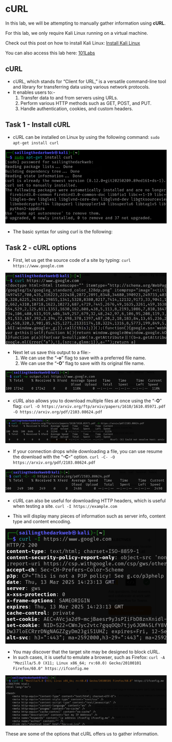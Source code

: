# cURL

In this lab, we will be attempting to manually gather information using **cURL**.

For this lab, we only require Kali Linux running on a virtual machine.

Check out this post on how to install Kali Linux: <a href="https://github.com/sai-kantamuneni/Kali-Linux-Tools/tree/main/1.%20Install%20Kali">Install Kali Linux</a>

You can also access this lab here: <a href="https://www.101labs.net/comptia-security/lab-10-using-curl/">101Labs</a>

## cURL
* cURL, which stands for “Client for URL,” is a versatile command-line tool and library for transferring data using various network protocols.
* It enables users to:-
  1. Transfer data to and from servers using URLs.
  2. Perform various HTTP methods such as GET, POST, and PUT.
  3. Handle authentication, cookies, and custom headers.

## Task 1 - Install cURL
* cURL can be installed on Linux by using the following command:
`sudo apt-get install curl`

<img src="Assets/101-63.png">

* The basic syntax for using curl is the following:

## Task 2 - cURL options
* First, let us get the source code of a site by typing:
`curl https://www.google.com`

<img src="Assets/101-64.png">

* Next let us save this output to a file:-
  1. We can use the “**-o**” flag to save with a preferred file name.
  2. We can use the “**-O**” flag to save with its original file name.

<img src="Assets/101-65.png">

* cURL also allows you to download multiple files at once using the “-**O**” flag:
`curl -O https://arxiv.org/ftp/arxiv/papers/1610/1610.05971.pdf -O https://arxiv.org/pdf/2103.08624.pdf`

<img src="Assets/101-66.png">

* If your connection drops while downloading a file, you can use resume the download with the “**-C-**” option.
`curl -C- -O https://arxiv.org/pdf/2103.08624.pdf`

<img src="Assets/101-67.png">

* cURL can also be useful for downloading HTTP headers, which is useful when testing a site.
`curl -I https://example.com`

* This will display many pieces of information such as server info, content type and content encoding.

<img src="Assets/101-68.png">

* You may discover that the target site may be designed to block cURL.
* In such cases, it is useful to emulate a browser, such as Firefox:
`curl -A "Mozilla/5.0 (X11; Linux x86_64; rv:60.0) Gecko/20100101 Firefox/60.0" https://ifconfig.me`

<img src="Assets/101-69.png">

These are some of the options that cURL offers us to gather information.
